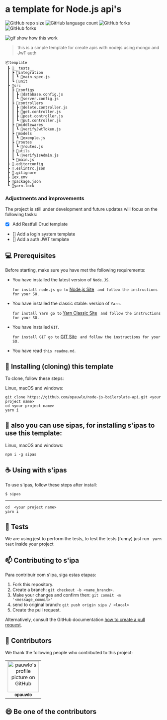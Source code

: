 # a template for Node.js api's

![GitHub repo size](https://img.shields.io/github/repo-size/opauwlo/node-js-boilerplate-api?style=for-the-badge)
![GitHub language count](https://img.shields.io/github/languages/count/opauwlo/node-js-boilerplate-api?style=for-the-badge)
![GitHub forks](https://img.shields.io/github/forks/opauwlo/node-js-boilerplate-api?style=for-the-badge)
![GitHub forks](https://img.shields.io//aur/license/LICENSE?style=for-the-badge)
	
![gif show how this work](https://i.ibb.co/9YTQpVj/Peek-2021-09-22-18-03.gif)

> this is a simple template for create apis with nodejs using mongo and JwT auth

```
📦template
 ┣ 📂__tests__
 ┃ ┣ 📂integration
 ┃ ┃ ┗ 📜main.spec.js
 ┃ ┗ 📂unit
 ┣ 📂src
 ┃ ┣ 📂configs
 ┃ ┃ ┣ 📜database.config.js
 ┃ ┃ ┗ 📜server.config.js
 ┃ ┣ 📂controllers
 ┃ ┃ ┣ 📜delete.controller.js
 ┃ ┃ ┣ 📜get.controller.js
 ┃ ┃ ┣ 📜post.controller.js
 ┃ ┃ ┗ 📜put.controller.js
 ┃ ┣ 📂middlewares
 ┃ ┃ ┗ 📜verifyJwtToken.js
 ┃ ┣ 📂models
 ┃ ┃ ┗ 📜exemple.js
 ┃ ┣ 📂routes
 ┃ ┃ ┗ 📜routes.js
 ┃ ┣ 📂utils
 ┃ ┃ ┗ 📜verifyIsAdmin.js
 ┃ ┗ 📜main.js
 ┣ 📜.editorconfig
 ┣ 📜.eslintrc.json
 ┣ 📜.gitignore
 ┣ 📜ex.env
 ┣ 📜package.json
 ┗ 📜yarn.lock
```
### Adjustments and improvements

The project is still under development and future updates will focus on the following tasks:

- [x] Add Restfull Crud template
- [] Add a login system template
- [] Add a auth JWT template


## 💻 Prerequisites

Before starting, make sure you have met the following requirements:

* You have installed the latest version of `Node.JS`.

  ``` for install node.js go to ``` [Node.js Site](https://nodejs.org/en/) ``` and follow the instructions for your SO.```
  
* You have installed the classic stable: version of `Yarn`.

  ``` for install Yarn go to ``` [Yarn Classic Site](https://classic.yarnpkg.com/lang/en/) ``` and follow the instructions for your SO.```
  
* You have installed `GIT`.

  ``` for install GIT go to ``` [GIT Site](https://git-scm.com/) ``` and follow the instructions for your SO.```
  
 * You have read `this readme.md`.

## 🚀 Installing (cloning) this template

To clone, follow these steps:

Linux, macOS and windows:
```
git clone https://github.com/opauwlo/node-js-boilerplate-api.git <your project name>
cd <your project name>
yarn i
```

## 🚀 also you can use sipas, for installing s'ipas to use this template:

Linux, macOS and windows:
```
npm i -g sipas
```

## ☕ Using with s'ipas

To use s'ipas, follow these steps after install:

```
$ sipas
```
---
```
cd  <your project name>
yarn i
```
## 🧪 Tests
We are using jest to perform the tests, to test the tests (funny) just run ``` yarn test``` inside your project

## 📫 Contributing to s'ipa

Para contribuir com s'ipa, siga estas etapas:

1. Fork this repository.
2. Create a branch: `git checkout -b <name_branch>`.
3. Make your changes and confirm then: `git commit -m '<message_commit>'`
4. send to original branch: `git push origin sipa / <local>`
5. Create the pull request.

Alternatively, consult the GitHub documentation [how to create a pull request](https://help.github.com/en/github/collaborating-with-issues-and-pull-requests/creating-a-pull-request).

## 🤝 Contributors

We thank the following people who contributed to this project:

<table>
  <tr>
    <td align="center">
      <a href="#">
        <img src="https://avatars.githubusercontent.com/u/79854555?v=4" width="100px;" alt="pauwlo's profile picture on GitHub"/><br>
        <sub>
          <b>opauwlo</b>
        </sub>
      </a>
    </td>
  </tr>
</table>


## 😄 Be one of the contributors <br>
